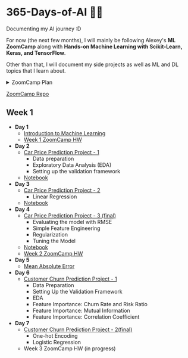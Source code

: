 # 365-Days-of-AI 🤖🙌
Documenting my AI journey :D

For now (the next few months), I will mainly be following Alexey's **ML ZoomCamp** along with **Hands-on Machine Learning with Scikit-Learn, Keras, and TensorFlow**.

Other than that, I will document my side projects as well as ML and DL topics that I learn about.

<details><summary>ZoomCamp Plan</summary>

| Id | Module Session                                | Progress |
|----|-----------------------------------------------|-----|
|01  | Introduction to Machine Learning              | :white_check_mark: | 
|02  | Machine Learning for Regression               | :white_check_mark: |
|03  | Machine Learning for Classification           | :white_check_mark: | 
|04  | Evaluation Metrics for Classification         | :x: | 
|05  | Deploying Machine Learning Models             | :x: | 
|5b  | Bento ML                                      | :x: | 
|06  | Decision Trees and Ensemble Learning          | :x: |
|07  | Midterm Project                               | :x: | 
|07  | Midterm Project Evaluation                    | :x: | 
|08  | Neural Networks and Deep Learning             | :x: | 
|09  | Serverless Deep Learning                      | :x: | 
|10  | Kubernetes and TensorFlow-Serving             | :x: | 
|11  | Kubeflow and KFServing                        | :x: | 
|12  | Capstone Project                              | :x: | 
|12  | Capstone Project Evaluation                   | :x: | 
|13  | The third Project                             | :x: | 
|13  | The third Project Evaluation                  | :x: | 
|14  | Article                                       | :x: | 

</details>

<a href="https://github.com/alexeygrigorev/mlbookcamp-code">ZoomCamp Repo</a>


## Week 1 
- **Day 1** 
  - <a href="https://github.com/SohailaDiab/365-Days-of-AI/blob/main/Week-1/Day-1/Day-1.md">Introduction to Machine Learning</a>
  - <a href="https://github.com/SohailaDiab/365-Days-of-AI/blob/main/Week-1/Day-1/Week1_HW.ipynb">Week 1 ZoomCamp HW</a>
- **Day 2** 
  - <a href="https://github.com/SohailaDiab/365-Days-of-AI/blob/main/Week-1/Day-2/Day-2.md">Car Price Prediction Project - 1</a>
    - Data preparation
    - Exploratory Data Analysis (EDA)
    - Setting up the validation framework
  - <a href="https://github.com/SohailaDiab/365-Days-of-AI/blob/main/Week-1/CarPricePrediction.ipynb">Notebook</a>
- **Day 3** 
  - <a href="https://github.com/SohailaDiab/365-Days-of-AI/blob/main/Week-1/Day-3/Day-3.md">Car Price Prediction Project - 2</a>
    - Linear Regression
  - <a href="https://github.com/SohailaDiab/365-Days-of-AI/blob/main/Week-1/CarPricePrediction.ipynb">Notebook</a>
- **Day 4** 
  - <a href="https://github.com/SohailaDiab/365-Days-of-AI/blob/main/Week-1/Day-4/Day-4.md">Car Price Prediction Project - 3 (final)</a>
    - Evaluating the model with RMSE
    - Simple Feature Engineering
    - Regularization
    - Tuning the Model
  - <a href="https://github.com/SohailaDiab/365-Days-of-AI/blob/main/Week-1/CarPricePrediction.ipynb">Notebook</a>
  - <a href="https://github.com/SohailaDiab/365-Days-of-AI/blob/main/Week-1/Day-4/Week2_HW.ipynb">Week 2 ZoomCamp HW</a>
- **Day 5** 
  - <a href="https://github.com/SohailaDiab/365-Days-of-AI/blob/main/Week-1/Day-5/MAE.md">Mean Absolute Error</a>
- **Day 6**
  - <a href="https://github.com/SohailaDiab/365-Days-of-AI/blob/main/Week-1/Day-6/Day-6.md">Customer Churn Prediction Project - 1</a>
    - Data Preparation
    - Setting Up the Validation Framework
    - EDA
    - Feature Importance: Churn Rate and Risk Ratio
    - Feature Importance: Mutual Information
    - Feature Importance: Correlation Coefficient
- **Day 7**
  - <a href="https://github.com/SohailaDiab/365-Days-of-AI/blob/main/Week-1/Day-7/Day-7.md">Customer Churn Prediction Project - 2(final)</a>
    - One-hot Encoding
    - Logistic Regression
  - Week 3 ZoomCamp HW (in progress)
  
  
